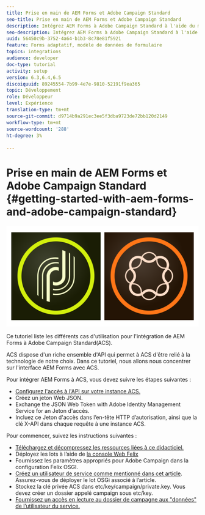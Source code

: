 ```yaml
---
title: Prise en main de AEM Forms et Adobe Campaign Standard
seo-title: Prise en main de AEM Forms et Adobe Campaign Standard
description: Intégrez AEM Forms à Adobe Campaign Standard à l'aide du modèle de données AEM Forms Form pour récupérer les informations du profil de campagne ACS, etc.
seo-description: Intégrez AEM Forms à Adobe Campaign Standard à l'aide du modèle de données AEM Forms Form pour récupérer les informations du profil de campagne ACS, etc.
uuid: 56450c9b-3752-4a64-b1b3-8c78e81f5921
feature: Forms adaptatif, modèle de données de formulaire
topics: integrations
audience: developer
doc-type: tutorial
activity: setup
version: 6.3,6.4,6.5
discoiquuid: 89245554-7b99-4e7e-9810-52191f9ea365
topic: Développement
role: Développeur
level: Expérience
translation-type: tm+mt
source-git-commit: d9714b9a291ec3ee5f3dba9723de72bb120d2149
workflow-type: tm+mt
source-wordcount: '288'
ht-degree: 3%

---
```



# Prise en main de AEM Forms et Adobe Campaign Standard {#getting-started-with-aem-forms-and-adobe-campaign-standard}

![formsandcampaign](assets/helpx-cards-forms.png)

Ce tutoriel liste les différents cas d&#39;utilisation pour l&#39;intégration de AEM Forms à Adobe Campaign Standard(ACS).

ACS dispose d&#39;un riche ensemble d&#39;API qui permet à ACS d&#39;être relié à la technologie de notre choix. Dans ce tutoriel, nous allons nous concentrer sur l&#39;interface AEM Forms avec ACS.

Pour intégrer AEM Forms à ACS, vous devez suivre les étapes suivantes :

* [Configurez l&#39;accès à l&#39;API sur votre instance ACS.](https://docs.campaign.adobe.com/doc/standard/en/api/ACS_API.html#setting-up-api-access)
* Créez un jeton Web JSON.
* Exchange the JSON Web Token with Adobe Identity Management Service for an Jeton d&#39;accès.
* Incluez ce Jeton d&#39;accès dans l’en-tête HTTP d’autorisation, ainsi que la clé X-API dans chaque requête à une instance ACS.

Pour commencer, suivez les instructions suivantes :

* [Téléchargez et décompressez les ressources liées à ce didacticiel.](assets/aem-forms-and-acs-bundles.zip)
* Déployez les lots à l’aide de [la console Web Felix](http://localhost:4502/system/console/bundles)
* Fournissez les paramètres appropriés pour Adobe Campaign dans la configuration Felix OSGI.
* [Créez un utilisateur de service comme mentionné dans cet article](/help/forms/adaptive-forms/service-user-tutorial-develop.md). Assurez-vous de déployer le lot OSGi associé à l’article.
* Stockez la clé privée ACS dans etc/key/campaign/private.key. Vous devez créer un dossier appelé campaign sous etc/key.
* [Fournissez un accès en lecture au dossier de campagne aux &quot;données&quot; de l’utilisateur du service.](http://localhost:4502/useradmin)
